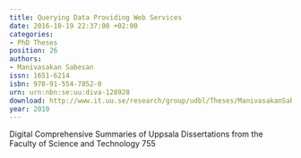 ```yaml
---
title: Querying Data Providing Web Services
date: 2016-10-19 22:37:00 +02:00
categories:
- PhD Theses
position: 26
authors:
- Manivasakan Sabesan
issn: 1651-6214
isbn: 978-91-554-7852-0
urn: urn:nbn:se:uu:diva-128928
download: http://www.it.uu.se/research/group/udbl/Theses/ManivasakanSabesanPhD.pdf
year: 2010
---
```


Digital Comprehensive Summaries of Uppsala Dissertations from the Faculty of Science and Technology 755

